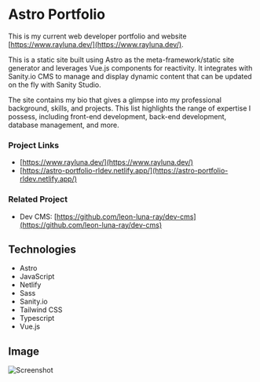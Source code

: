 # Astro Portfolio

This is my current web developer portfolio and website [https://www.rayluna.dev/](https://www.rayluna.dev/).

This is a static site built using Astro as the meta-framework/static site generator and leverages Vue.js components for reactivity. It integrates with Sanity.io CMS to manage and display dynamic content that can be updated on the fly with Sanity Studio.

The site contains my bio that gives a glimpse into my professional background, skills, and projects. This list highlights the range of expertise I possess, including front-end development, back-end development, database management, and more.

### Project Links
- [https://www.rayluna.dev/](https://www.rayluna.dev/)
- [https://astro-portfolio-rldev.netlify.app/](https://astro-portfolio-rldev.netlify.app/)

### Related Project
- Dev CMS: [https://github.com/leon-luna-ray/dev-cms](https://github.com/leon-luna-ray/dev-cms)

## Technologies

- Astro
- JavaScript
- Netlify
- Sass
- Sanity.io
- Tailwind CSS
- Typescript
- Vue.js

## Image

![Screenshot](./public/img/astro-portfolio.png)
